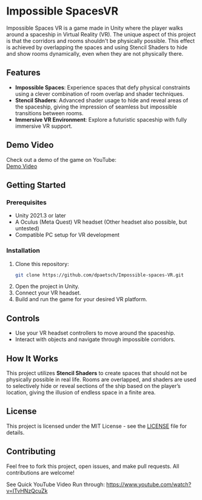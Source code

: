 # Impossible SpacesVR
Impossible Spaces VR is a game made in Unity where the player walks around a spaceship in Virtual Reality (VR). The unique aspect of this project is that the corridors and rooms shouldn't be physically possible. This effect is achieved by overlapping the spaces and using Stencil Shaders to hide and show rooms dynamically, even when they are not physically there.

## Features
- **Impossible Spaces**: Experience spaces that defy physical constraints using a clever combination of room overlap and shader techniques.
- **Stencil Shaders**: Advanced shader usage to hide and reveal areas of the spaceship, giving the impression of seamless but impossible transitions between rooms.
- **Immersive VR Environment**: Explore a futuristic spaceship with fully immersive VR support.

## Demo Video
Check out a demo of the game on YouTube:  
[Demo Video](https://www.youtube.com/watch?v=ITvHNzQcuZk)

## Getting Started

### Prerequisites
- Unity 2021.3 or later
- A Oculus (Meta Quest) VR headset (Other headset also possible, but untested)
- Compatible PC setup for VR development

### Installation
1. Clone this repository:
   ```bash
   git clone https://github.com/dpaetsch/Impossible-spaces-VR.git
   ```
2. Open the project in Unity.
3. Connect your VR headset.
4. Build and run the game for your desired VR platform.

## Controls
- Use your VR headset controllers to move around the spaceship.
- Interact with objects and navigate through impossible corridors.

## How It Works
This project utilizes **Stencil Shaders** to create spaces that should not be physically possible in real life. Rooms are overlapped, and shaders are used to selectively hide or reveal sections of the ship based on the player’s location, giving the illusion of endless space in a finite area.

## License
This project is licensed under the MIT License - see the [LICENSE](LICENSE) file for details.

## Contributing
Feel free to fork this project, open issues, and make pull requests. All contributions are welcome!


See Quick YouTube Video Run through:
https://www.youtube.com/watch?v=ITvHNzQcuZk
